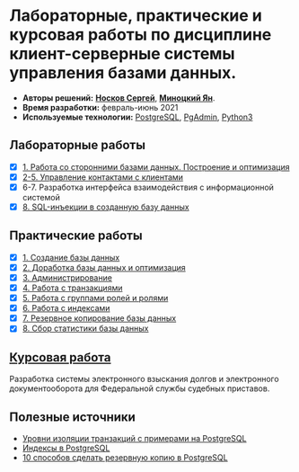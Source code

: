 # Лабораторные, практические и курсовая работы по дисциплине клиент-серверные системы управления базами данных.

* **Авторы решений:** [**Носков Сергей**](https://github.com/noskovsv), [**Миноцкий Ян**](https://github.com/Yan-Minotskiy).
* **Время разработки:** февраль-июнь 2021
* **Используемые технологии:** [PostgreSQL](https://www.postgresql.org/), [PgAdmin](https://www.pgadmin.org/), [Python3](https://www.python.org/)

## Лабораторные работы

- [x] [1. Работа со сторонними базами данных. Построение и оптимизация](Лабораторные%20работы/Лабораторная%20№1%20-%20Работа%20со%20стороннними%20базами%20данных.%20Построение%20и%20оптимизация.md)
- [x] [2-5. Управление контактами с клиентами](Лабораторные%20работы/Лабораторная%20№2-5%20-%20Управление%20контактами%20с%20клиентами.md)
- [x] 6-7. Разработка интерфейса взаимодействия с информационной системой
- [x] [8. SQL-инъекции в созданную базу данных](Лабораторные%20работы/Лабораторная%20№8-SQL-инъекции%20в%20созданную%20базу%20данных.md)

## Практические работы

- [x] [1. Создание базы данных](./Практические%20работы/Практика%20№1%20-%20Создание%20базы%20данных.md)
- [x] [2. Доработка базы данных и оптимизация](./Практические%20работы/Практика%20№2%20-%20Создание%20базы%20данных.md)
- [x] [3. Администрирование](./Практические%20работы/Практика%20№3%20-%20Администрирование.md)
- [x] [4. Работа с транзакциями](./Практические%20работы/Практика%20№4%20-%20Работа%20с%20транзакциями.md)
- [x] [5. Работа с группами ролей и ролями](./Практические%20работы/Практика%20№5%20-%20Работа%20с%20группами%20ролей%20и%20ролями.md) 
- [x] [6. Работа с индексами](Практика%20№6%20-%20Работа%20с%20индексами.md)
- [x] [7. Резервное копирование базы данных](./Практические%20работы/Практика%20№7%20-%20Резервное%20копирование%20базы%20данных.md)
- [x] [8. Сбор статистики базы данных](./Практические%20работы/Практика%20№8%20-%20Сбор%20статистика%20базы%20данных.md)

## [Курсовая работа](Курсовая%20работа/Курсовая%20работа.md)
Разработка системы электронного взыскания долгов и электронного документооборота для Федеральной службы судебных приставов. 


## Полезные источники
* [Уровни изоляции транзакций с примерами на PostgreSQL](https://m.habr.com/ru/post/317884/)
* [Индексы в PostgreSQL](https://habr.com/ru/company/postgrespro/blog/326096/#:~:text=Индексы%20в%20PostgreSQL%20—%20специальные,заново%20по%20информации%20в%20таблице)
* [10 способов сделать резервную копию в PostgreSQL](https://habr.com/ru/post/222311/е)
